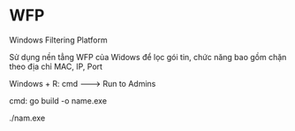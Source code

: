 # WFP
Windows Filtering Platform

Sử dụng nền tẳng WFP của Widows để lọc gói tin, chức năng bao gồm chặn theo địa chỉ MAC, IP, Port

Windows + R: cmd ---> Run to Admins

cmd: go build -o name.exe

./nam.exe
